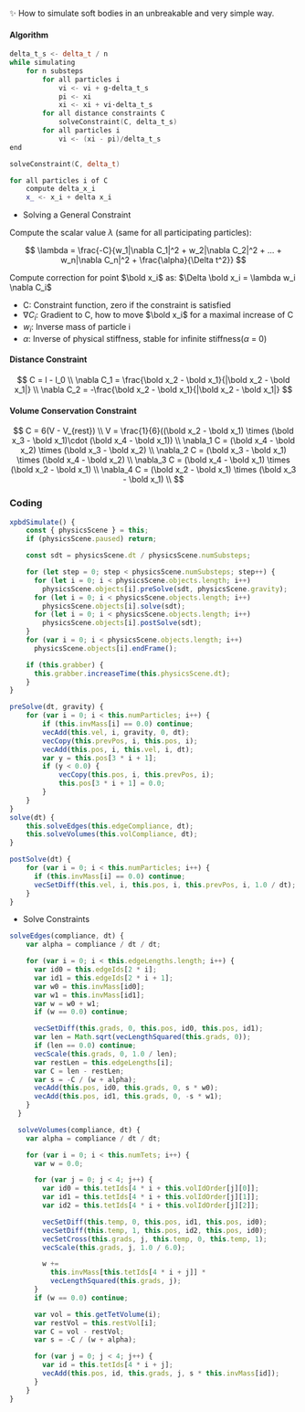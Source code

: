✨ How to simulate soft bodies in an unbreakable and very simple way.

#### Algorithm

```cpp
delta_t_s <- delta_t / n
while simulating
    for n substeps
        for all particles i
            vi <- vi + g·delta_t_s
            pi <- xi
            xi <- xi + vi·delta_t_s
        for all distance constraints C
            solveConstraint(C, delta_t_s)
        for all particles i
            vi <- (xi - pi)/delta_t_s
end
```

```cpp
solveConstraint(C, delta_t)

for all particles i of C
    compute delta_x_i
    x_ <- x_i + delta x_i
```

- Solving a General Constraint

Compute the scalar value $\lambda$ (same for all participating particles):

$$
\lambda = \frac{-C}{w_1|\nabla C_1|^2 + w_2|\nabla C_2|^2 + ... + w_n|\nabla C_n|^2 + \frac{\alpha}{\Delta t^2}}
$$

Compute correction for point $\bold x_i$ as: $\Delta \bold x_i = \lambda w_i \nabla C_i$

- C: Constraint function, zero if the constraint is satisfied
- $\nabla C_i$: Gradient to C, how to move $\bold x_i$ for a maximal increase of C
- $w_i$: Inverse mass of particle i
- $\alpha$: Inverse of physical stiffness, stable for infinite stiffness($\alpha$ = 0)

#### Distance Constraint

$$
C = l - l_0 \\
\nabla C_1 = \frac{\bold x_2 - \bold x_1}{|\bold x_2 - \bold x_1|} \\
\nabla C_2 = -\frac{\bold x_2 - \bold x_1}{|\bold x_2 - \bold x_1|}
$$

#### Volume Conservation Constraint

$$
C = 6(V - V_{rest}) \\
V = \frac{1}{6}((\bold x_2 - \bold x_1) \times (\bold x_3 - \bold x_1)\cdot (\bold x_4 - \bold x_1)) \\
\nabla_1 C = (\bold x_4 - \bold x_2) \times (\bold x_3 - \bold x_2) \\
\nabla_2 C = (\bold x_3 - \bold x_1) \times (\bold x_4 - \bold x_2) \\
\nabla_3 C = (\bold x_4 - \bold x_1) \times (\bold x_2 - \bold x_1) \\
\nabla_4 C = (\bold x_2 - \bold x_1) \times (\bold x_3 - \bold x_1) \\
$$

### Coding

```jsx
xpbdSimulate() {
    const { physicsScene } = this;
    if (physicsScene.paused) return;

    const sdt = physicsScene.dt / physicsScene.numSubsteps;

    for (let step = 0; step < physicsScene.numSubsteps; step++) {
      for (let i = 0; i < physicsScene.objects.length; i++)
        physicsScene.objects[i].preSolve(sdt, physicsScene.gravity);
      for (let i = 0; i < physicsScene.objects.length; i++)
        physicsScene.objects[i].solve(sdt);
      for (let i = 0; i < physicsScene.objects.length; i++)
        physicsScene.objects[i].postSolve(sdt);
    }
    for (var i = 0; i < physicsScene.objects.length; i++)
      physicsScene.objects[i].endFrame();

    if (this.grabber) {
      this.grabber.increaseTime(this.physicsScene.dt);
    }
}
```

```jsx
preSolve(dt, gravity) {
    for (var i = 0; i < this.numParticles; i++) {
        if (this.invMass[i] == 0.0) continue;
        vecAdd(this.vel, i, gravity, 0, dt);
        vecCopy(this.prevPos, i, this.pos, i);
        vecAdd(this.pos, i, this.vel, i, dt);
        var y = this.pos[3 * i + 1];
        if (y < 0.0) {
            vecCopy(this.pos, i, this.prevPos, i);
            this.pos[3 * i + 1] = 0.0;
        }
    }
}
solve(dt) {
    this.solveEdges(this.edgeCompliance, dt);
    this.solveVolumes(this.volCompliance, dt);
}

postSolve(dt) {
    for (var i = 0; i < this.numParticles; i++) {
      if (this.invMass[i] == 0.0) continue;
      vecSetDiff(this.vel, i, this.pos, i, this.prevPos, i, 1.0 / dt);
    }
}
```

- Solve Constraints

```jsx
solveEdges(compliance, dt) {
    var alpha = compliance / dt / dt;

    for (var i = 0; i < this.edgeLengths.length; i++) {
      var id0 = this.edgeIds[2 * i];
      var id1 = this.edgeIds[2 * i + 1];
      var w0 = this.invMass[id0];
      var w1 = this.invMass[id1];
      var w = w0 + w1;
      if (w == 0.0) continue;

      vecSetDiff(this.grads, 0, this.pos, id0, this.pos, id1);
      var len = Math.sqrt(vecLengthSquared(this.grads, 0));
      if (len == 0.0) continue;
      vecScale(this.grads, 0, 1.0 / len);
      var restLen = this.edgeLengths[i];
      var C = len - restLen;
      var s = -C / (w + alpha);
      vecAdd(this.pos, id0, this.grads, 0, s * w0);
      vecAdd(this.pos, id1, this.grads, 0, -s * w1);
    }
  }

  solveVolumes(compliance, dt) {
    var alpha = compliance / dt / dt;

    for (var i = 0; i < this.numTets; i++) {
      var w = 0.0;

      for (var j = 0; j < 4; j++) {
        var id0 = this.tetIds[4 * i + this.volIdOrder[j][0]];
        var id1 = this.tetIds[4 * i + this.volIdOrder[j][1]];
        var id2 = this.tetIds[4 * i + this.volIdOrder[j][2]];

        vecSetDiff(this.temp, 0, this.pos, id1, this.pos, id0);
        vecSetDiff(this.temp, 1, this.pos, id2, this.pos, id0);
        vecSetCross(this.grads, j, this.temp, 0, this.temp, 1);
        vecScale(this.grads, j, 1.0 / 6.0);

        w +=
          this.invMass[this.tetIds[4 * i + j]] *
          vecLengthSquared(this.grads, j);
      }
      if (w == 0.0) continue;

      var vol = this.getTetVolume(i);
      var restVol = this.restVol[i];
      var C = vol - restVol;
      var s = -C / (w + alpha);

      for (var j = 0; j < 4; j++) {
        var id = this.tetIds[4 * i + j];
        vecAdd(this.pos, id, this.grads, j, s * this.invMass[id]);
      }
    }
}
```
